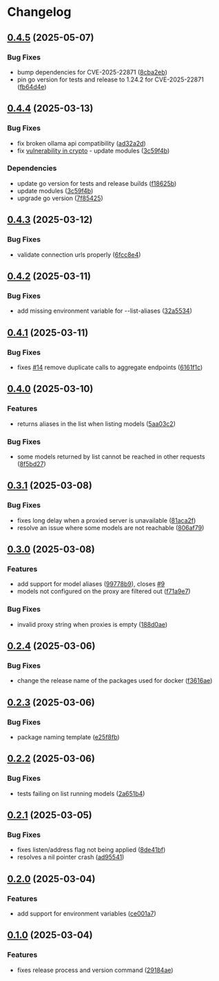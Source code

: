 # Changelog

## [0.4.5](https://github.com/slawo/gollamas/compare/v0.4.4...v0.4.5) (2025-05-07)


### Bug Fixes

* bump dependencies for CVE-2025-22871 ([8cba2eb](https://github.com/slawo/gollamas/commit/8cba2eb9e0fabbc60b1e7395c45eb501f7145497))
* pin go version for tests and release to 1.24.2 for CVE-2025-22871 ([fb64d4e](https://github.com/slawo/gollamas/commit/fb64d4e35ec040379d01027d31f40c7f69de5792))

## [0.4.4](https://github.com/slawo/gollamas/compare/v0.4.3...v0.4.4) (2025-03-13)


### Bug Fixes

* fix broken ollama api compatibility ([ad32a2d](https://github.com/slawo/gollamas/commit/ad32a2df37b009937108ef353afd19e2b5f53744))
* fix [vulnerability in crypto](https://hub.docker.com/repository/docker/slawoc/gollamas/tags/v0.4.3/sha256-ed854d93bb2d851b213d09fcca66dd7bc5b5b43d91a75ffde5c6cacddcd8aae4) - update modules ([3c59f4b](https://github.com/slawo/gollamas/commit/3c59f4b5f20a1cc3615d0362569894dbfc2a8c4c))

### Dependencies

* update go version for tests and release builds ([f18625b](https://github.com/slawo/gollamas/commit/f18625bb9cad97f9649a298c03cafe18dcb5d355))
* update modules ([3c59f4b](https://github.com/slawo/gollamas/commit/3c59f4b5f20a1cc3615d0362569894dbfc2a8c4c))
* upgrade go version ([7f85425](https://github.com/slawo/gollamas/commit/7f854255d9925a706a00bf417da26d36469f7f6f))

## [0.4.3](https://github.com/slawo/gollamas/compare/v0.4.2...v0.4.3) (2025-03-12)


### Bug Fixes

* validate connection urls properly ([6fcc8e4](https://github.com/slawo/gollamas/commit/6fcc8e4e3bd98c4b9ff295f9a4a73848387fb6af))

## [0.4.2](https://github.com/slawo/gollamas/compare/v0.4.1...v0.4.2) (2025-03-11)


### Bug Fixes

* add missing environment variable for --list-aliases ([32a5534](https://github.com/slawo/gollamas/commit/32a55344de4c1ff4b299a73d5e6899b2dcf03939))

## [0.4.1](https://github.com/slawo/gollamas/compare/v0.4.0...v0.4.1) (2025-03-11)


### Bug Fixes

* fixes [#14](https://github.com/slawo/gollamas/issues/14) remove duplicate calls to aggregate endpoints ([6161f1c](https://github.com/slawo/gollamas/commit/6161f1c6e72221157d5d199bb0763a8f9a61aa4c))

## [0.4.0](https://github.com/slawo/gollamas/compare/v0.3.1...v0.4.0) (2025-03-10)


### Features

* returns aliases in the list when listing models ([5aa03c2](https://github.com/slawo/gollamas/commit/5aa03c2ef41f04b29a0e22c47036204e6fdc1d23))


### Bug Fixes

* some models returned by list cannot be reached in other requests ([8f5bd27](https://github.com/slawo/gollamas/commit/8f5bd27d9bd086bbfb56399c8451fd4f87a619da))

## [0.3.1](https://github.com/slawo/gollamas/compare/v0.3.0...v0.3.1) (2025-03-08)


### Bug Fixes

* fixes long delay when a proxied server is unavailable ([81aca2f](https://github.com/slawo/gollamas/commit/81aca2f85e2db47313a67e70ee685c31b74f1e3d))
* resolve an issue where some models are not reachable ([806af79](https://github.com/slawo/gollamas/commit/806af795bdaabc5a06e18312a5fe084a887eb930))

## [0.3.0](https://github.com/slawo/gollamas/compare/v0.2.4...v0.3.0) (2025-03-08)


### Features

* add support for model aliases ([99778b9](https://github.com/slawo/gollamas/commit/99778b9a983e206c8931b00252c10e07b6ffb4e8)), closes [#9](https://github.com/slawo/gollamas/issues/9)
* models not configured on the proxy are filtered out ([f71a9e7](https://github.com/slawo/gollamas/commit/f71a9e71848c2658d909d0090de173bda9a4df69))


### Bug Fixes

* invalid proxy string when proxies is empty ([188d0ae](https://github.com/slawo/gollamas/commit/188d0ae0512caf8f8bb83acb86042fde3c6880f6))

## [0.2.4](https://github.com/slawo/gollamas/compare/v0.2.3...v0.2.4) (2025-03-06)


### Bug Fixes

* change the release name of the packages used for docker ([f3616ae](https://github.com/slawo/gollamas/commit/f3616aef74024d29f36f19a7f3ec7d6bd761ff8a))

## [0.2.3](https://github.com/slawo/gollamas/compare/v0.2.2...v0.2.3) (2025-03-06)


### Bug Fixes

* package naming template ([e25f8fb](https://github.com/slawo/gollamas/commit/e25f8fb171dd2db4af27022227ee12ff92f8f37e))

## [0.2.2](https://github.com/slawo/gollamas/compare/v0.2.1...v0.2.2) (2025-03-06)


### Bug Fixes

* tests failing on list running models ([2a651b4](https://github.com/slawo/gollamas/commit/2a651b415b84e0c5266bc6e2ce93e2a96a96362e))

## [0.2.1](https://github.com/slawo/gollamas/compare/v0.2.0...v0.2.1) (2025-03-05)


### Bug Fixes

* fixes listen/address flag not being applied ([8de41bf](https://github.com/slawo/gollamas/commit/8de41bf8c6f4c7dca82f4f8c64c20d2d4c77bf43))
* resolves a nil pointer crash ([ad95541](https://github.com/slawo/gollamas/commit/ad955414579d0982bad215b3ca50c08ce801e6c3))

## [0.2.0](https://github.com/slawo/gollamas/compare/v0.1.0...v0.2.0) (2025-03-04)


### Features

* add support for environment variables ([ce001a7](https://github.com/slawo/gollamas/commit/ce001a76910c6a0e4022cac7d569eda46f3e1e02))

## [0.1.0](https://github.com/slawo/gollamas/compare/v0.0.1...v0.1.0) (2025-03-04)


### Features

* fixes release process and version command ([29184ae](https://github.com/slawo/gollamas/commit/29184aea11b50eb0de4bbd76a488861ccc6e1b30))
